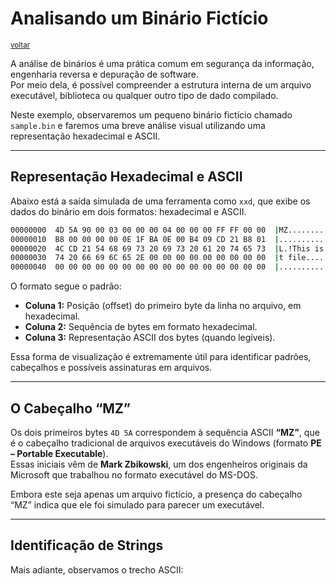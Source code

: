 # Analisando um Binário Fictício
<sup>[voltar](../../../index.md)</sup>

A análise de binários é uma prática comum em segurança da informação, engenharia reversa e depuração de software.  
Por meio dela, é possível compreender a estrutura interna de um arquivo executável, biblioteca ou qualquer outro tipo de dado compilado.

Neste exemplo, observaremos um pequeno binário fictício chamado `sample.bin` e faremos uma breve análise visual utilizando uma representação hexadecimal e ASCII.

---

## Representação Hexadecimal e ASCII

Abaixo está a saída simulada de uma ferramenta como `xxd`, que exibe os dados do binário em dois formatos: hexadecimal e ASCII.

```bash
00000000  4D 5A 90 00 03 00 00 00 04 00 00 00 FF FF 00 00  |MZ............|
00000010  B8 00 00 00 00 0E 1F BA 0E 00 B4 09 CD 21 B8 01  |............!..|
00000020  4C CD 21 54 68 69 73 20 69 73 20 61 20 74 65 73  |L.!This is a tes|
00000030  74 20 66 69 6C 65 2E 00 00 00 00 00 00 00 00 00  |t file..........|
00000040  00 00 00 00 00 00 00 00 00 00 00 00 00 00 00 00  |................|
```
O formato segue o padrão:

- **Coluna 1:** Posição (offset) do primeiro byte da linha no arquivo, em hexadecimal.  
- **Coluna 2:** Sequência de bytes em formato hexadecimal.  
- **Coluna 3:** Representação ASCII dos bytes (quando legíveis).

Essa forma de visualização é extremamente útil para identificar padrões, cabeçalhos e possíveis assinaturas em arquivos.

---

## O Cabeçalho “MZ”

Os dois primeiros bytes `4D 5A` correspondem à sequência ASCII **“MZ”**, que é o cabeçalho tradicional de arquivos executáveis do Windows (formato **PE – Portable Executable**).  
Essas iniciais vêm de **Mark Zbikowski**, um dos engenheiros originais da Microsoft que trabalhou no formato executável do MS-DOS.

Embora este seja apenas um arquivo fictício, a presença do cabeçalho “MZ” indica que ele foi simulado para parecer um executável.

---

## Identificação de Strings

Mais adiante, observamos o trecho ASCII:

